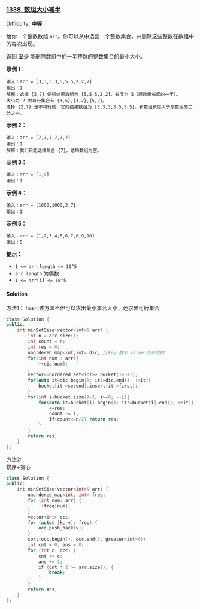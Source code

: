 ### [1338\. 数组大小减半](https://leetcode-cn.com/problems/reduce-array-size-to-the-half/)

Difficulty: **中等**


给你一个整数数组 `arr`。你可以从中选出一个整数集合，并删除这些整数在数组中的每次出现。

返回 **至少** 能删除数组中的一半整数的整数集合的最小大小。

**示例 1：**

```
输入：arr = [3,3,3,3,5,5,5,2,2,7]
输出：2
解释：选择 {3,7} 使得结果数组为 [5,5,5,2,2]、长度为 5（原数组长度的一半）。
大小为 2 的可行集合有 {3,5},{3,2},{5,2}。
选择 {2,7} 是不可行的，它的结果数组为 [3,3,3,3,5,5,5]，新数组长度大于原数组的二分之一。
```

**示例 2：**

```
输入：arr = [7,7,7,7,7,7]
输出：1
解释：我们只能选择集合 {7}，结果数组为空。
```

**示例 3：**

```
输入：arr = [1,9]
输出：1
```

**示例 4：**

```
输入：arr = [1000,1000,3,7]
输出：1
```

**示例 5：**

```
输入：arr = [1,2,3,4,5,6,7,8,9,10]
输出：5
```

**提示：**

*   `1 <= arr.length <= 10^5`
*   `arr.length` 为偶数
*   `1 <= arr[i] <= 10^5`


#### Solution

方法1： hash,该方法不但可以求出最小集合大小，还求出可行集合

```cpp
​class Solution {
public:
    int minSetSize(vector<int>& arr) {
        int n = arr.size();
        int count = n;
        int res = 0;
        unordered_map<int,int> dic; //key:数字 value:出现次数
        for(int num : arr){
            ++dic[num];
        }
        vector<unordered_set<int>> bucket(1e5+1);
        for(auto it=dic.begin(); it!=dic.end(); ++it){
            bucket[it->second].insert(it->first);
        }
        for(int i=bucket.size()-1; i>=0; --i){
            for(auto it=bucket[i].begin(); it!=bucket[i].end(); ++it){
                ++res;
                count -= i;
                if(count<=n/2) return res;
            }
        }
        return res;
    }
};
```

方法2:  
排序+贪心

```cpp
class Solution {
public:
    int minSetSize(vector<int>& arr) {
        unordered_map<int, int> freq;
        for (int num: arr) {
            ++freq[num];
        }
        vector<int> occ;
        for (auto& [k, v]: freq) {
            occ.push_back(v);
        }
        sort(occ.begin(), occ.end(), greater<int>());
        int cnt = 0, ans = 0;
        for (int c: occ) {
            cnt += c;
            ans += 1;
            if (cnt * 2 >= arr.size()) {
                break;
            }
        }
        return ans;
    }
};
```